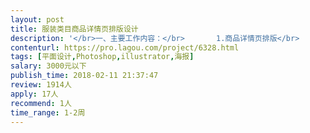 ```yaml
---                
layout: post       
title: 服装类目商品详情页排版设计           
description: '</br>一、主要工作内容：</br>       1.商品详情页排版</br>       2.主图及SKU图设计及切图</br>       3.商品上</br></br>二、素材准备</br>       1. 模特图已经完成修片，细节图有高清原片</br>       2. 有提供详情页模版设计，有明确的设计要求，设计方面的任务量不大</br></br>三、计费方式</br>       倾向于按款计费</br></br>四、合作条件</br>       有淘宝美工经验的优先，因为对于后台会比较熟悉。</br>'     
contenturl: https://pro.lagou.com/project/6328.html      
tags: [平面设计,Photoshop,illustrator,海报]            
salary: 3000元以下          
publish_time: 2018-02-11 21:37:47         
review: 1914人                   
apply: 17人                   
recommend: 1人                   
time_range: 1-2周              
---                 
```

